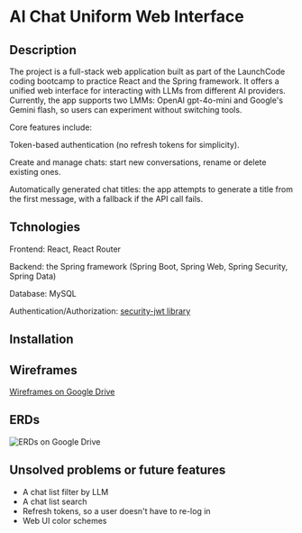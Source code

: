 # AI Chat Uniform Web Interface

## Description

The project is a full-stack web application built as part of the LaunchCode coding bootcamp to practice React and the Spring framework. 
It offers a unified web interface for interacting with LLMs from different AI providers. Currently, the app supports two LMMs: OpenAI gpt-4o-mini and Google's Gemini flash, so users can experiment without switching tools.

Core features include:

Token-based authentication (no refresh tokens for simplicity).

Create and manage chats: start new conversations, rename or delete existing ones.

Automatically generated chat titles: the app attempts to generate a title from the first message, with a fallback if the API call fails.

## Tchnologies

Frontend: React, React Router

Backend: the Spring framework (Spring Boot, Spring Web, Spring Security, Spring Data) 

Database: MySQL

Authentication/Authorization: [security-jwt library](https://github.com/bratkartoffel/security-jwt) 

## Installation

## Wireframes

[Wireframes on Google Drive](https://drive.google.com/file/d/1aWjO8r3u8KOvoDtXZWIhaTN33A3SepHR/view?usp=sharing)

## ERDs

![ERDs on Google Drive](https://drive.google.com/file/d/1HPdFyrj9XHg-c_zeY-l42cM2erZVPMZb/view?usp=sharing)

## Unsolved problems or future features

- A chat list filter by LLM
- A chat list search
- Refresh tokens, so a user doesn't have to re-log in
- Web UI color schemes

